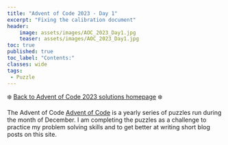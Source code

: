 ```yaml
---
title: "Advent of Code 2023 - Day 1"
excerpt: "Fixing the calibration document"
header:
    image: assets/images/AOC_2023_Day1.jpg
    teaser: assets/images/AOC_2023_Day1.jpg
toc: true
published: true
toc_label: "Contents:"
classes: wide
tags:
 - Puzzle
---
```


❄️ [Back to Advent of Code 2023 solutions homepage](../Advent_of_code_2023) ❄️

The Advent of Code [Advent of Code](https://adventofcode.com/2023) is a yearly series of 
puzzles run during the month of December. I am completing the puzzles as a challenge to
practice my problem solving skills and to get better at writing short blog posts on this site. 

